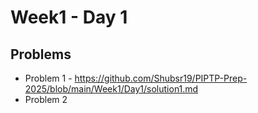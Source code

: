 # Week1 - Day 1

## Problems
- Problem 1 - https://github.com/Shubsr19/PIPTP-Prep-2025/blob/main/Week1/Day1/solution1.md
- Problem 2
